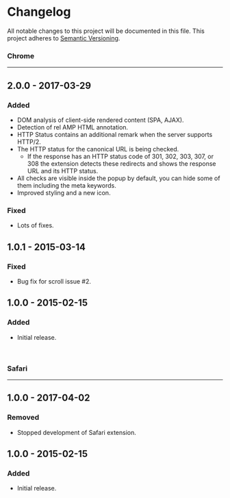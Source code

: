 # Changelog
All notable changes to this project will be documented in this file.
This project adheres to [Semantic Versioning](http://semver.org/).

### Chrome
-----------

## 2.0.0 - 2017-03-29
### Added 
* DOM analysis of client-side rendered content (SPA, AJAX).
* Detection of rel AMP HTML annotation.
* HTTP Status contains an additional remark when the server supports HTTP/2.
* The HTTP status for the canonical URL is being checked. 
  * If the response has an HTTP status code of 301, 302, 303, 307, or 308 the extension detects these redirects and shows the response URL and its HTTP status.
* All checks are visible inside the popup by default, you can hide some of them including the meta keywords.
* Improved styling and a new icon.

### Fixed
* Lots of fixes.


## 1.0.1 - 2015-03-14
### Fixed
* Bug fix for scroll issue #2.

## 1.0.0 - 2015-02-15
### Added
* Initial release.


&nbsp;
### Safari
-----------
## 1.0.0 - 2017-04-02
### Removed
* Stopped development of Safari extension.

## 1.0.0 - 2015-02-15
### Added
* Initial release.

